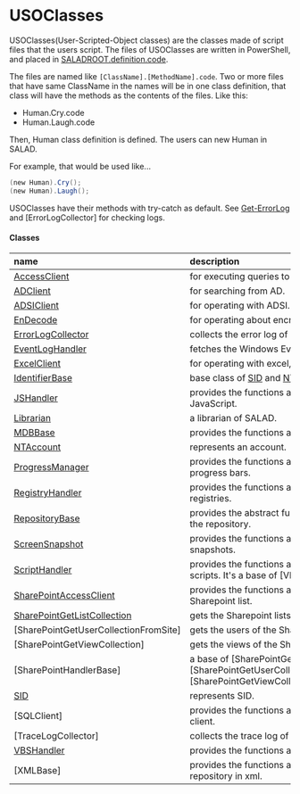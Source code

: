 # USOClasses
USOClasses(User-Scripted-Object classes) are the classes made of script files that the users script.
The files of USOClasses are written in PowerShell, and placed in [SALADROOT.definition.code](../../design/structures/saladroot.definition.code.md).

The files are named like ```[ClassName].[MethodName].code```.
Two or more files that have same ClassName in the names will be in one class definition, that class will have the methods as the contents of the files.
Like this:
- Human.Cry.code
- Human.Laugh.code

Then, Human class definition is defined. The users can new Human in SALAD.

For example, that would be used like...
``` powershell
(new Human).Cry();
(new Human).Laugh();
```

USOClasses have their methods with try-catch as default.
See [Get-ErrorLog](../functions/get-errorlog.md) and [ErrorLogCollector] for checking logs.

#### Classes
|name|description|
|:--|:--|
| [AccessClient](accessclient.md) | for executing queries to MDB. |
| [ADClient](adclient.md) | for searching from AD. |
| [ADSIClient](adsiclient.md) | for operating with ADSI. |
| [EnDecode](endecode.md) | for operating about encryption. |
| [ErrorLogCollector](errorlogcollector.md) | collects the error log of USOClasses. |
| [EventLogHandler](eventloghandler.md) | fetches the Windows Eventlogs. |
| [ExcelClient](excelclient.md) | for operating with excel, using COM. |
| [IdentifierBase](identifierbase.md) | base class of [SID](sid.md) and [NTAccount](ntaccount.md). |
| [JSHandler](jshandler.md) | provides the functions about JavaScript. |
| [Librarian](librarian.md) | a librarian of SALAD. |
| [MDBBase](mdbbase.md) | provides the functions about MDB. |
| [NTAccount](ntaccount.md) | represents an account. |
| [ProgressManager](progressmanager.md) | provides the functions about the progress bars. |
| [RegistryHandler](resigtryhandler.md) | provides the functions around Windows registries. |
| [RepositoryBase](repositorybase.md) | provides the abstract functions about the repository. |
| [ScreenSnapshot](screensnapshot.md) | provides the functions about screen snapshots. |
| [ScriptHandler](scripthandler.md) | provides the functions around the scripts. It's a base of [VBSHandler]. |
| [SharePointAccessClient](sharepointaccessclient.md) | provides the functions around Sharepoint list. |
| [SharePointGetListCollection](sharepointgetlistcollection.md) | gets the Sharepoint lists information. |
| [SharePointGetUserCollectionFromSite] | gets the users of the Sharepoint site. |
| [SharePointGetViewCollection] | gets the views of the Sharepoint list. |
| [SharePointHandlerBase] | a base of [SharePointGetListCollection], [SharePointGetUserCollectionFromSite], [SharePointGetViewCollection]. |
| [SID](sid.md) | represents SID. |
| [SQLClient] | provides the functions as SQLServer client. |
| [TraceLogCollector] | collects the trace log of SALAD. |
| [VBSHandler](vbshandler.md) | provides the functions around VBScript. |
| [XMLBase]  |provides the functions about the repository in xml. |
